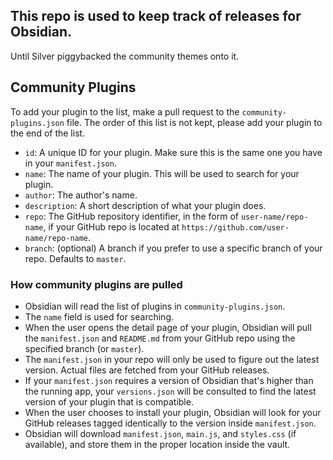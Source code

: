 ## This repo is used to keep track of releases for Obsidian.

Until Silver piggybacked the community themes onto it.

## Community Plugins

To add your plugin to the list, make a pull request to the `community-plugins.json` file.
The order of this list is not kept, please add your plugin to the end of the list.

- `id`: A unique ID for your plugin. Make sure this is the same one you have in your `manifest.json`.
- `name`: The name of your plugin. This will be used to search for your plugin.
- `author`: The author's name.
- `description`: A short description of what your plugin does.
- `repo`: The GitHub repository identifier, in the form of `user-name/repo-name`, if your GitHub repo is located at `https://github.com/user-name/repo-name`.
- `branch`: (optional) A branch if you prefer to use a specific branch of your repo. Defaults to `master`.

### How community plugins are pulled

- Obsidian will read the list of plugins in `community-plugins.json`.
- The `name` field is used for searching.
- When the user opens the detail page of your plugin, Obsidian will pull the `manifest.json` and `README.md` from your GitHub repo using the specified branch (or `master`).
- The `manifest.json` in your repo will only be used to figure out the latest version. Actual files are fetched from your GitHub releases.
- If your `manifest.json` requires a version of Obsidian that's higher than the running app, your `versions.json` will be consulted to find the latest version of your plugin that is compatible.
- When the user chooses to install your plugin, Obsidian will look for your GitHub releases tagged identically to the version inside `manifest.json`.
- Obsidian will download `manifest.json`, `main.js`, and `styles.css` (if available), and store them in the proper location inside the vault.
